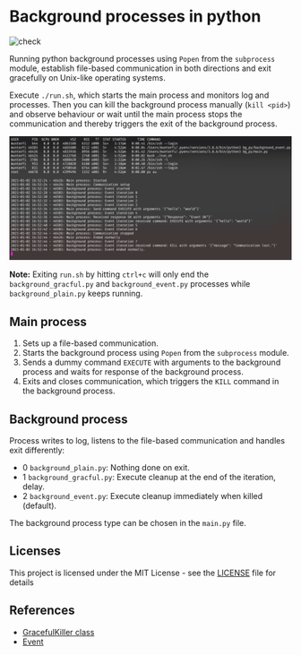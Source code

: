 # Background processes in python

![check](https://github.com/munterfinger/background-py/workflows/check/badge.svg)

Running python background processes using `Popen` from the `subprocess` module, establish file-based communication in both directions and exit gracefully on Unix-like operating systems.

Execute `./run.sh`, which starts the main process and monitors log and processes.
Then you can kill the background process manually (`kill <pid>`) and observe behaviour or wait until the main process stops the communication and thereby triggers the exit of the background process.

![Logs of the a run.sh execution](docs/run.png)

**Note:** Exiting `run.sh` by hitting `ctrl+c` will only end the `background_gracful.py` and `background_event.py` processes while `background_plain.py` keeps running.

## Main process

1. Sets up a file-based communication.
2. Starts the background process using `Popen` from the `subprocess` module.
3. Sends a dummy command `EXECUTE` with arguments to the background process and waits for response of the background process.
4. Exits and closes communication, which triggers the `KILL` command in the background process.

## Background process

Process writes to log, listens to the file-based communication and handles exit differently:

* 0 `background_plain.py`: Nothing done on exit.
* 1 `background_gracful.py`: Execute cleanup at the end of the iteration, delay.
* 2 `background_event.py`: Execute cleanup immediately when killed (default).

The background process type can be chosen in the `main.py` file.

## Licenses

This project is licensed under the MIT License - see the [LICENSE](LICENSE) file for details

## References

* [GracefulKiller class](https://stackoverflow.com/questions/18499497/how-to-process-sigterm-signal-gracefully)
* [Event](https://stackoverflow.com/questions/5114292/break-interrupt-a-time-sleep-in-python/46346184#46346184)
